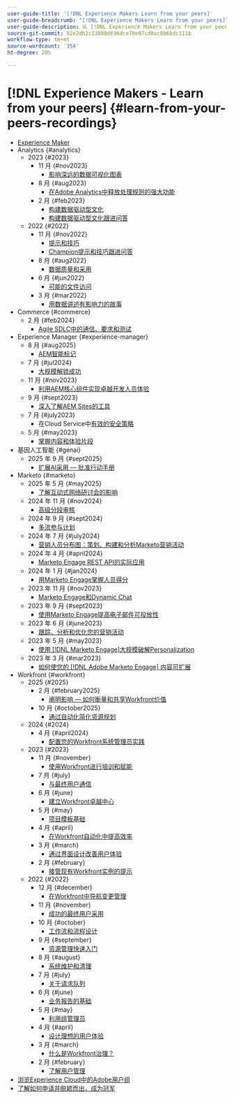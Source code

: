 ```yaml
---
user-guide-title: '[!DNL Experience Makers Learn from your peers]'
user-guide-breadcrumb: "[!DNL Experience Makers Learn from your peers]"
user-guide-description: 从 [!DNL Experience Makers Learn from your peers]开始的录制集合
source-git-commit: 92e2db2c13888d036dce70e07cd0ac0b6bdc111b
workflow-type: tm+mt
source-wordcount: '354'
ht-degree: 20%

---
```



# [!DNL Experience Makers - Learn from your peers] {#learn-from-your-peers-recordings}

+ [Experience Maker](overview.md)
+ Analytics {#analytics}
   + 2023 {#2023}
      + 11 月 {#nov2023}
         + [影响深远的数据可视化图表](analytics/nov2023/impactful-data-visualizations.md)
      + 8 月 {#aug2023}
         + [在Adobe Analytics中释放处理规则的强大功能](analytics/aug2023/processing-rules.md)
      + 2 月 {#feb2023}
         + [构建数据驱动型文化](analytics/feb2023/data-driven-culture.md)
         + [构建数据驱动型文化跟进问答](analytics/feb2023/data-driven-culture-q-and-a.md)
   + 2022 {#2022}
      + 11 月 {#nov2022}
         + [提示和技巧](analytics/nov2022/tips-and-tricks.md)
         + [Champion提示和技巧跟进问答](analytics/nov2022/tips-and-tricks-q-and-a.md)
      + 8 月 {#aug2022}
         + [数据质量和采用](analytics/aug2022/data-quality.md)
      + 6 月 {#jun2022}
         + [可能的文件访问](analytics/june2022/mission-possible.md)
      + 3 月 {#mar2022}
         + [用数据讲述有影响力的故事](analytics/mar2022/stories-with-data.md)
+ Commerce {#commerce}
   + 2 月 {#feb2024}
      + [Agile SDLC中的通信、要求和测试](commerce/2024/agile-sdlc.md)
+ Experience Manager {#experience-manager}
   + 8 月 {#aug2025}
      + [AEM智能标记](experience-manager/aug2025/smart-tags.md)
   + 7 月 {#jul2024}
      + [大规模解锁成功](experience-manager/july2024/global-digital-presence.md)
   + 11 月 {#nov2023}
      + [利用AEM核心组件实现卓越开发人员体验](experience-manager/nov2023/core-components.md)
   + 9 月 {#sept2023}
      + [深入了解AEM Sites的工具](experience-manager/sept2023/aem-sites-tools.md)
   + 7 月 {#july2023}
      + 在Cloud Service中[有效的安全策略](experience-manager/july2023/effective-security-strategies-in-cloud-service.md)
   + 5 月 {#may2023}
      + [掌握内容和体验片段](experience-manager/may2023/mastering-content-and-experience-fragments.md)
+ 基因人工智能 {#genai}
   + 2025 年 9 月 {#sept2025}
      + [扩展AI采用 — 批准行动手册](genai/sept2025/scale-ai-adoption-a-playbook-for-approvals.md)
+ Marketo {#marketo}
   + 2025 年 5 月 {#may2025}
      + [了解互动式网络研讨会的影响](marketo/may2025/interactive-webinars.md)
   + 2024 年 11 月 {#nov2024}
      + [高级分段审核](marketo/nov2024/advanced-segmentation.md)
   + 2024 年 9 月 {#sept2024}
      + [多流参与计划](marketo/sept2024/multi-stream-engagement-programs.md)
   + 2024 年 7 月 {#july2024}
      + [营销人员分布图：策划、构建和分析Marketo营销活动](marketo/july2024/marketers-map-marketo-campaigns.md)
   + 2024 年 4 月 {#april2024}
      + [Marketo Engage REST API的实际应用](marketo/april2024/practical-applications-of-marketo-engage-rest-api.md)
   + 2024 年 1 月 {#jan2024}
      + [用Marketo Engage掌握人员得分](marketo/jan2024/person-scoring-mastery.md)
   + 2023 年 11 月 {#nov2023}
      + [Marketo Engage和Dynamic Chat](marketo/nov2023/dynamic-chat.md)
   + 2023 年 9 月 {#sept2023}
      + [使用Marketo Engage提高电子邮件可投放性](marketo/sept2023/email-deliverability.md)
   + 2023 年 6 月 {#june2023}
      + [跟踪、分析和优化您的营销活动](marketo/june2023/marketing-campaigns.md)
   + 2023 年 5 月 {#may2023}
      + [使用 [!DNL Marketo Engage]大规模破解Personalization](marketo/may2023/personalization-at-scale.md)
   + 2023 年 3 月 {#mar2023}
      + [如何使您的 [!DNL Adobe Marketo Engage] 内容可扩展](marketo/mar2023/templates-tokens-teamwork.md)
+ Workfront {#workfront}
   + 2025 {#2025}
      + 2 月 {#february2025}
         + [阐明影响 — 如何衡量和共享Workfront价值](workfront/2025/how-to-measure-and-share-workfront-value.md)
      + 10 月 {#october2025}
         + [通过自动化简化资源规划](workfront/2025/simplify-resource-planning-with-automation.md)
   + 2024 {#2024}
      + 4 月 {#april2024}
         + [配置您的Workfront系统管理员实践](workfront/2024/04/staffing-your-workfront-system-admin-practice.md)
   + 2023 {#2023}
      + 11 月 {#november}
         + [使用Workfront进行培训和赋能](workfront/2023/11/using-workfront-for-training-and-enablement.md)
      + 7 月 {#july}
         + [与最终用户通信](workfront/2023/07/communicating-with-end-users.md)
      + 6 月 {#june}
         + [建立Workfront卓越中心](workfront/2023/06/establishing-a-workfront-center-of-excellence.md)
      + 5 月 {#may}
         + [项目模板基础](workfront/2023/05/foundations-of-project-templates.md)
      + 4 月 {#april}
         + [在Workfront自动化中提高效率](workfront/2023/04/finding-efficiencies-in-workfront-automation.md)
      + 3 月 {#march}
         + [通过界面设计改善用户体验](workfront/2023/03/improving-user-experience-with-interface-design.md)
      + 2 月 {#february}
         + [接管现有Workfront实例的提示](workfront/2023/02/tips-for-taking-over-an-existing-workfront-instance.md)
   + 2022 {#2022}
      + 12 月 {#december}
         + [在Workfront中导航变更管理](workfront/2022/12/navigating-change-management.md)
      + 11 月 {#november}
         + [成功的最终用户采用](workfront/2022/11/successful-end-user-adoption.md)
      + 10 月 {#october}
         + [工作流和流程设计](workfront/2022/10/workflow-and-process-design.md)
      + 9 月 {#september}
         + [资源管理快速入门](workfront/2022/09/getting-started-with-resource-management.md)
      + 8 月 {#august}
         + [系统维护和清理](workfront/2022/08/system-maintenance-and-cleanup.md)
      + 7 月 {#july}
         + [关于请求队列](workfront/2022/07/all-about-request-queues.md)
      + 6 月 {#june}
         + [业务报告的基础](workfront/2022/06/foundations-of-operational-reporting.md)
      + 5 月 {#may}
         + [利用组管理员](workfront/2022/05/leveraging-the-group-admin.md)
      + 4 月 {#april}
         + [设计理想的用户体验](workfront/2022/04/designing-an-ideal-user-experience.md)
      + 3 月 {#march}
         + [什么是Workfront治理？](workfront/2022/03/what-is-workfront-governance.md)
      + 2 月 {#february}
         + [了解用户管理](workfront/2022/02/understanding-user-management.md)
+ [浏览Experience Cloud中的Adobe用户组](./adobe-user-groups.md)
+ [了解如何申请并脱颖而出，成为冠军](./adobe-champion-application.md)
